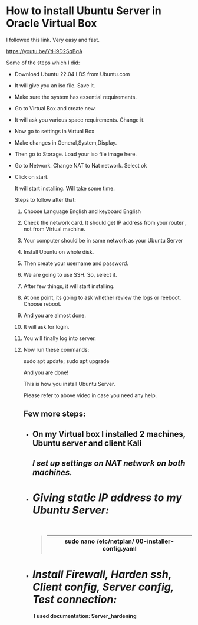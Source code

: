 # How to install Ubuntu Server in Oracle Virtual Box

I followed this link. Very easy and fast.

https://youtu.be/YtH9D2SqBqA

Some of the steps which I did:

- Download Ubuntu 22.04 LDS from Ubuntu.com

- It will give you  an iso file. Save it.

- Make sure the system has essential requirements.

- Go to Virtual Box and create new.

- It will ask you various space requirements. Change it.

- Now go to settings in Virtual Box

- Make changes in General,System,Display.

- Then go to Storage. Load your iso file image here.

- Go to Network. Change NAT to Nat network. Select ok

- Click on start.

  It will start installing. Will take some time.

  Steps to follow after that:

  1. Choose Language English and keyboard English

  2. Check the network card. It should get IP address from your router , not from Virtual machine.

  3. Your computer should be in same network as your Ubuntu Server

  4.  Install  Ubuntu on whole disk.

  5. Then create your username and password.

  6. We are going to use SSH. So, select it.

  7. After few things, it will start installing.

  8. At one point, its going to ask whether review the logs or reeboot. Choose reboot.

  9. And you are almost done.

  10. It will ask for login.

  11. You will finally log into server.

  12. Now run these commands:

      sudo apt update; sudo apt upgrade

      

      And you are done!

      This is how you install Ubuntu Server.

      Please refer to above video in case you need any help.

      

      ## Few more steps:

      
      
      - ## On my Virtual box I installed 2 machines, Ubuntu server and client Kali
      
        ## *I set up settings on NAT network on both  machines.*
      
      
      
      - # *Giving static IP address to my Ubuntu Server:*
      
        ​     
      
        >   
        >
        > | sudo nano  /etc/netplan/ 00-installer-config.yaml |
        > | ------------------------------------------------- |
      
      - # *Install Firewall, Harden ssh, Client config, Server config, Test connection:*
      
        ​    **I used documentation: Server_hardening**
  
  
  
  

